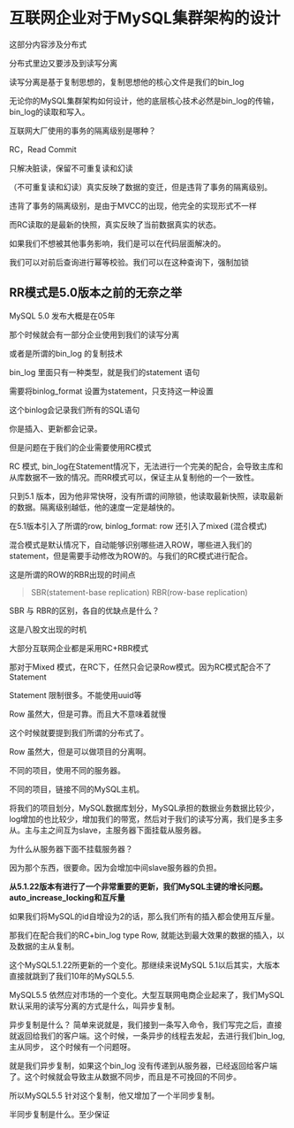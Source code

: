 # 互联网企业对于MySQL集群架构的设计

这部分内容涉及分布式

分布式里边又要涉及到读写分离

读写分离是基于复制思想的，复制思想他的核心文件是我们的bin_log

无论你的MySQL集群架构如何设计，他的底层核心技术必然是bin_log的传输，bin_log的读取和写入。

互联网大厂使用的事务的隔离级别是哪种？

RC，Read Commit 

只解决脏读，保留不可重复读和幻读

（不可重复读和幻读）真实反映了数据的变迁，但是违背了事务的隔离级别。

违背了事务的隔离级别，是由于MVCC的出现，他完全的实现形式不一样

而RC读取的是最新的快照，真实反映了当前数据真实的状态。

如果我们不想被其他事务影响，我们是可以在代码层面解决的。

我们可以对前后查询进行幂等校验。我们可以在这种查询下，强制加锁

## RR模式是5.0版本之前的无奈之举

MySQL 5.0 发布大概是在05年

那个时候就会有一部分企业使用到我们的读写分离

或者是所谓的bin_log 的复制技术

bin_log 里面只有一种类型，就是我们的statement 语句

需要将binlog_format 设置为statement，只支持这一种设置

这个binlog会记录我们所有的SQL语句

你是插入、更新都会记录。

但是问题在于我们的企业需要使用RC模式

RC 模式, bin_log在Statement情况下，无法进行一个完美的配合，会导致主库和从库数据不一致的情况。而RR模式可以，保证主从复制他的一个一致性。

只到5.1 版本，因为他非常快呀，没有所谓的间隙锁，他读取最新快照，读取最新的数据。隔离级别越低，他的速度一定是越快的。

在5.1版本引入了所谓的row, binlog_format: row 还引入了mixed (混合模式) 

混合模式是默认情况下，自动能够识别哪些进入ROW，哪些进入我们的statement，但是需要手动修改为ROW的。与我们的RC模式进行配合。

这是所谓的ROW的RBR出现的时间点

> SBR(statement-base replication)
> RBR(row-base replication)
>

SBR 与 RBR的区别，各自的优缺点是什么？

这是八股文出现的时机


大部分互联网企业都是采用RC+RBR模式

那对于Mixed 模式，在RC下，任然只会记录Row模式。因为RC模式配合不了Statement

Statement 限制很多。不能使用uuid等

Row 虽然大，但是可靠。而且大不意味着就慢

这个时候就要提到我们所谓的分布式了。

Row 虽然大，但是可以做项目的分离啊。

不同的项目，使用不同的服务器。

不同的项目，链接不同的MySQL主机。

将我们的项目划分，MySQL数据库划分，MySQL承担的数据业务数据比较少，log增加的也比较少，增加我们的带宽，然后对于我们的读写分离，我们是多主多从。主与主之间互为slave，主服务器下面挂载从服务器。

为什么从服务器下面不挂载服务器？

因为那个东西，很要命。因为会增加中间slave服务器的负担。

**从5.1.22版本有进行了一个非常重要的更新，我们MySQL主键的增长问题。auto_increase_locking和互斥量**


如果我们将MySQL的id自增设为2的话，那么我们所有的插入都会使用互斥量。

那我们在配合我们的RC+bin_log type Row, 就能达到最大效果的数据的插入，以及数据的主从复制。

这个MySQL5.1.22所更新的一个变化。那继续来说MySQL 5.1以后其实，大版本直接就跳到了我们10年的MySQL5.5.

MySQL5.5 依然应对市场的一个变化。大型互联网电商企业起来了，我们MySQL默认采用的读写分离的方式是什么，叫异步复制。

异步复制是什么？ 简单来说就是，我们接到一条写入命令，我们写完之后，直接就返回给我们的客户端。这个时候，一条异步的线程去发起，去进行我们bin_log, 主从同步， 这个时候有一个问题呀。

就是我们异步复制，如果这个bin_log 没有传递到从服务器，已经返回给客户端了。这个时候就会导致主从数据不同步，而且是不可挽回的不同步。

所以MySQL5.5 针对这个复制，他又增加了一个半同步复制。

半同步复制是什么。至少保证

